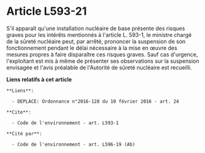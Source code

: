 # Article L593-21

S'il apparaît qu'une installation nucléaire de base présente des risques graves pour les intérêts mentionnés à l'article L.
593-1, le ministre chargé de la sûreté nucléaire peut, par arrêté, prononcer la suspension de son fonctionnement pendant le
délai nécessaire à la mise en œuvre des mesures propres à faire disparaître ces risques graves. Sauf cas d'urgence,
l'exploitant est mis à même de présenter ses observations sur la suspension envisagée et l'avis préalable de l'Autorité de
sûreté nucléaire est recueilli.

**Liens relatifs à cet article**

	**Liens**:

	  - DEPLACE: Ordonnance n°2016-128 du 10 février 2016 - art. 24

	**Cite**:

	  - Code de l'environnement - art. L593-1

	**Cité par**:

	  - Code de l'environnement - art. L596-19 (Ab)

